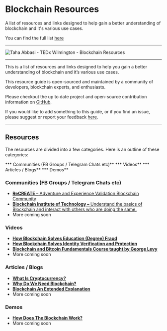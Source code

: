 # Blockchain Resources
A list of resources and links designed to help gain a better understanding of blockchain and it's various use cases.

You can find the full list [here](https://github.com/taha-abbasi/blockchain-resources/wiki)

***

![Taha Abbasi - TEDx Wilmington - Blockchain Resources](https://tahaabbasi.com/blog/wp-content/uploads/2017/11/Taha-Abbasi-TEDx-Wilmington-Blockchain-Resources.jpg)

***

This is a list of resources and links designed to help you gain a better understanding of blockchain and it’s various use cases.

This resource guide is open-sourced and maintained by a community of developers, blockchain experts, and enthusiasts.

Please checkout the up to date project and open-source contribution information on [GitHub](https://github.com/taha-abbasi/blockchain-resources).

If you would like to add something to this guide, or if you find an issue, please suggest or report your feedback [here](https://github.com/taha-abbasi/blockchain-resources).


***

## Resources

The resources are divided into a few categories. Here is an outline of these categories:

*** Communities (FB Groups / Telegram Chats etc)**
*** Videos**
*** Articles / Blogs**
*** Demos**

### Communities (FB Groups / Telegram Chats etc)

* [**ReCREATE –** Adventure and Experience Validation Blockchain Community](https://www.facebook.com/groups/ReCreateNow/)
* [**Blockchain Institute of Technology –** Understand the basics of Blockchain and interact with others who are doing the same.](https://www.facebook.com/BlockchainInstituteofTechnology/)
* More coming soon

### Videos

* [**How Blockchain Solves Education (Degree) Fraud**](https://www.youtube.com/watch?v=X-OENCtxwKw)
* [**How Blockchain Solves Identity Verification and Protection**](https://www.youtube.com/watch?v=2XDGX41nr1o)
* [**Blockchain and Bitcoin Fundamentals Course taught by George Levy**](https://www.udemy.com/blockchain-and-bitcoin-fundamentals/)
* More coming soon

### Articles / Blogs
* [**What Is Cryptocurrency?**](https://medium.com/recreatenow/what-the-heck-is-cryptocurrency-27538dbbc58d)
* [**Why Do We Need Blockchain?**](https://medium.com/recreatenow/the-centralized-disaster-3ac421d94cb1)
* [**Blockchain An Extended Explanation**](https://hackernoon.com/wtf-is-the-blockchain-1da89ba19348)
* More coming soon

### Demos
* [**How Does The Blockchain Work?**](http://blockchain-demo.tahaabbasi.com/)
* More coming soon
